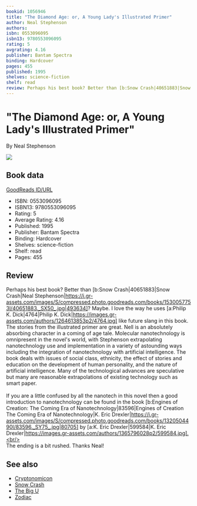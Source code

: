```yaml
---
bookid: 1056946
title: "The Diamond Age: or, A Young Lady's Illustrated Primer"
author: Neal Stephenson
authors: 
isbn: 0553096095
isbn13: 9780553096095
rating: 5
avgrating: 4.16
publisher: Bantam Spectra
binding: Hardcover
pages: 455
published: 1995
shelves: science-fiction
shelf: read
review: Perhaps his best book? Better than [b:Snow Crash|40651883|Snow Crash|Neal Stephenson|https://i.gr-assets.com/images/S/compressed.photo.goodreads.com/books/1530057753l/40651883._SX50_.jpg|493634]? Maybe. I love the way he uses [a:Philip K. Dick|4764|Philip K. Dick|https://images.gr-assets.com/authors/1264613853p2/4764.jpg] like future slang in this book. The stories from the illustrated primer are great. Nell is an absolutely absorbing character in a coming of age tale. Molecular nanotechnology is omnipresent in the novel's world, with Stephenson extrapolating nanotechnology use and implementation in a variety of astounding ways including the integration of nanotechnology with artificial intelligence. The book deals with issues of social class, ethnicity, the effect of stories and education on the development of human personality, and the nature of artificial intelligence. Many of the technological advances are speculative but many are reasonable extrapolations of existing technology such as smart paper.<br/><br/>If you are a little confused by all the nanotech in this novel then a good introduction to nanotechnology can be found in the book [b:Engines of Creation: The Coming Era of Nanotechnology|83596|Engines of Creation The Coming Era of Nanotechnology|K. Eric Drexler|https://i.gr-assets.com/images/S/compressed.photo.goodreads.com/books/1320504490l/83596._SY75_.jpg|80705] by [a:K. Eric Drexler|599584|K. Eric Drexler|https://images.gr-assets.com/authors/1365796028p2/599584.jpg].<br/><br/>The ending is a bit rushed. Thanks Neal!
---
```


# "The Diamond Age: or, A Young Lady's Illustrated Primer"

By Neal Stephenson

![](https://i.gr-assets.com/images/S/compressed.photo.goodreads.com/books/1328213351l/1056946.jpg)

## Book data

[GoodReads ID/URL](https://www.goodreads.com/book/show/1056946)

- ISBN: 0553096095
- ISBN13: 9780553096095
- Rating: 5
- Average Rating: 4.16
- Published: 1995
- Publisher: Bantam Spectra
- Binding: Hardcover
- Shelves: science-fiction
- Shelf: read
- Pages: 455

## Review

Perhaps his best book? Better than [b:Snow Crash|40651883|Snow Crash|Neal Stephenson|https://i.gr-assets.com/images/S/compressed.photo.goodreads.com/books/1530057753l/40651883._SX50_.jpg|493634]? Maybe. I love the way he uses [a:Philip K. Dick|4764|Philip K. Dick|https://images.gr-assets.com/authors/1264613853p2/4764.jpg] like future slang in this book. The stories from the illustrated primer are great. Nell is an absolutely absorbing character in a coming of age tale. Molecular nanotechnology is omnipresent in the novel's world, with Stephenson extrapolating nanotechnology use and implementation in a variety of astounding ways including the integration of nanotechnology with artificial intelligence. The book deals with issues of social class, ethnicity, the effect of stories and education on the development of human personality, and the nature of artificial intelligence. Many of the technological advances are speculative but many are reasonable extrapolations of existing technology such as smart paper.<br/><br/>If you are a little confused by all the nanotech in this novel then a good introduction to nanotechnology can be found in the book [b:Engines of Creation: The Coming Era of Nanotechnology|83596|Engines of Creation The Coming Era of Nanotechnology|K. Eric Drexler|https://i.gr-assets.com/images/S/compressed.photo.goodreads.com/books/1320504490l/83596._SY75_.jpg|80705] by [a:K. Eric Drexler|599584|K. Eric Drexler|https://images.gr-assets.com/authors/1365796028p2/599584.jpg].<br/><br/>The ending is a bit rushed. Thanks Neal!


## See also

- [Cryptonomicon](Cryptonomicon.md)
- [Snow Crash](Snow_Crash.md)
- [The Big U](The_Big_U.md)
- [Zodiac](Zodiac-_The_Eco-Thriller.md)
